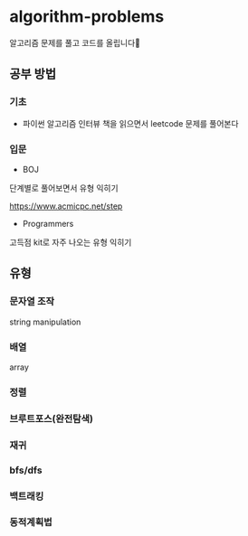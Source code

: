 # algorithm-problems

알고리즘 문제를 풀고 코드를 올립니다💨

## 공부 방법

### 기초

- 파이썬 알고리즘 인터뷰 책을 읽으면서 leetcode 문제를 풀어본다

### 입문

- BOJ

단계별로 풀어보면서 유형 익히기

https://www.acmicpc.net/step

- Programmers

고득점 kit로 자주 나오는 유형 익히기

## 유형

### 문자열 조작

string manipulation

### 배열

array

### 정렬

### 브루트포스(완전탐색)

### 재귀

### bfs/dfs


### 백트래킹

### 동적계획법